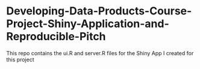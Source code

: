 # Developing-Data-Products-Course-Project-Shiny-Application-and-Reproducible-Pitch
This repo contains the ui.R and server.R files for the Shiny App I created for this project
